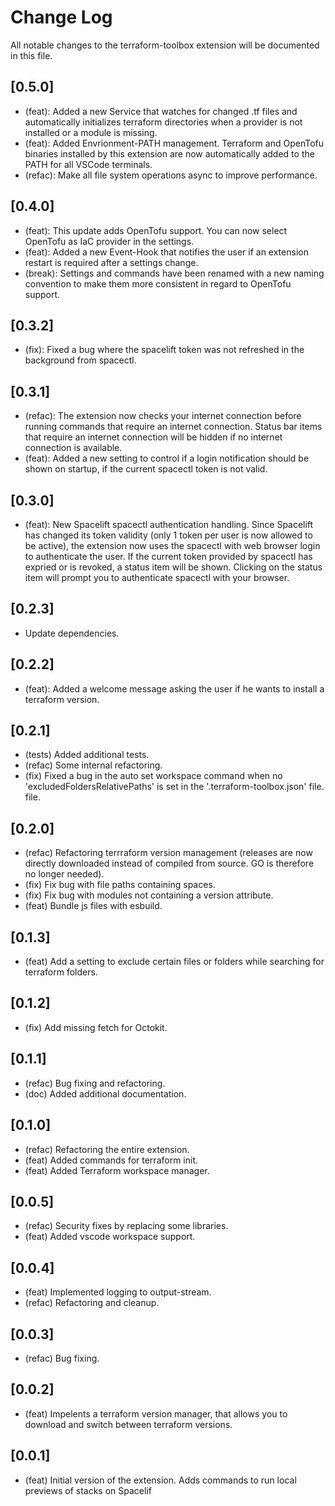 # Change Log

All notable changes to the terraform-toolbox extension will be documented in this file.

## [0.5.0]

- (feat): Added a new Service that watches for changed .tf files and automatically initializes terraform directories when a provider is not installed or a module is missing.
- (feat): Added Envrionment-PATH management. Terraform and OpenTofu binaries installed by this extension are now automatically added to the PATH for all VSCode terminals.
- (refac): Make all file system operations async to improve performance.

## [0.4.0]

- (feat): This update adds OpenTofu support. You can now select OpenTofu as IaC provider in the settings.
- (feat): Added a new Event-Hook that notifies the user if an extension restart is required after a settings change.
- (break): Settings and commands have been renamed with a new naming convention to make them more consistent in regard to OpenTofu support.

## [0.3.2]

- (fix): Fixed a bug where the spacelift token was not refreshed in the background from spacectl.

## [0.3.1]

- (refac): The extension now checks your internet connection before running commands that require an internet connection. Status bar items that require an internet connection will be hidden if no internet connection is available.
- (feat): Added a new setting to control if a login notification should be shown on startup, if the current spacectl token is not valid.

## [0.3.0]

- (feat): New Spacelift spacectl authentication handling. Since Spacelift has changed its token validity (only 1 token per user is now allowed to be active), the extension now uses the spacectl with web browser login to authenticate the user. If the current token provided by spacectl has expried or is revoked, a status item will be shown. Clicking on the status item will prompt you to authenticate spacectl with your browser.

## [0.2.3]

- Update dependencies.

## [0.2.2]

- (feat): Added a welcome message asking the user if he wants to install a terraform version.

## [0.2.1]

- (tests) Added additional tests.
- (refac) Some internal refactoring.
- (fix) Fixed a bug in the auto set workspace command when no 'excludedFoldersRelativePaths' is set in the '.terraform-toolbox.json' file. file.

## [0.2.0]

- (refac) Refactoring terrraform version management (releases are now directly downloaded instead of compiled from source. GO is therefore no longer needed).
- (fix) Fix bug with file paths containing spaces.
- (fix) Fix bug with modules not containing a version attribute.
- (feat) Bundle js files with esbuild.

## [0.1.3]

- (feat) Add a setting to exclude certain files or folders while searching for terraform folders.

## [0.1.2]

- (fix) Add missing fetch for Octokit.

## [0.1.1]

- (refac) Bug fixing and refactoring.
- (doc) Added additional documentation.

## [0.1.0]

- (refac) Refactoring the entire extension.
- (feat) Added commands for terraform init.
- (feat) Added Terraform workspace manager.

## [0.0.5]

- (refac) Security fixes by replacing some libraries.
- (feat) Added vscode workspace support.

## [0.0.4]

- (feat) Implemented logging to output-stream.
- (refac) Refactoring and cleanup.

## [0.0.3]

- (refac) Bug fixing.

## [0.0.2]

- (feat) Impelents a terraform version manager, that allows you to download and switch between terraform versions.

## [0.0.1]

- (feat) Initial version of the extension. Adds commands to run local previews of stacks on Spacelif
